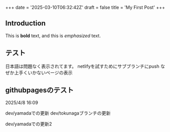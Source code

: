 +++
date = '2025-03-10T06:32:42Z'
draft = false
title = 'My First Post'
+++

## Introduction

This is **bold** text, and this is *emphasized* text.



## テスト
日本語は問題なく表示されてます。
netlifyを試すためにサブブランチにpush
なぜか上手くいかないページの表示

## githubpagesのテスト
2025/4/8 16:09  

dev/yamadaでの更新
dev/tokunagaブランチの更新 

dev/yamadaでの更新2
